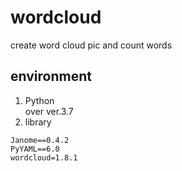 # wordcloud
create word cloud pic and count words

## environment

1. Python  
over ver.3.7
1. library  

```text
Janome==0.4.2
PyYAML==6.0
wordcloud=1.8.1
```

